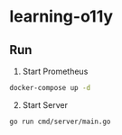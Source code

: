 # learning-o11y

## Run

1. Start Prometheus

```sh
docker-compose up -d
```

2. Start Server

```sh
go run cmd/server/main.go
```
